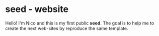 # seed - website

Hello! I'm Nico and this is my first public **seed**. 
The goal is to help me to create the next web-sites by reproduce the same template.

